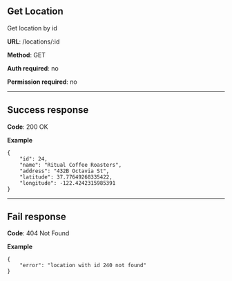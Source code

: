 ## Get Location

Get location by id

**URL**: /locations/:id

**Method**: GET

**Auth required**: no

**Permission required**: no

----
## Success response

**Code**: 200 OK

**Example**

```
{
    "id": 24,
    "name": "Ritual Coffee Roasters",
    "address": "432B Octavia St",
    "latitude": 37.77649268335422,
    "longitude": -122.4242315985391
}
```

----
## Fail response

**Code**: 404 Not Found

**Example**

```
{
    "error": "location with id 240 not found"
}
```

